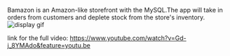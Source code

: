 Bamazon is an Amazon-like storefront with the MySQL.The app will take in orders from customers and deplete stock from the store's inventory.
![display gif](https://media.giphy.com/media/l1tzHK2yD0FZqKPHad/giphy.gif)




link for the full video: https://www.youtube.com/watch?v=Gd-j_8YMAdo&feature=youtu.be
